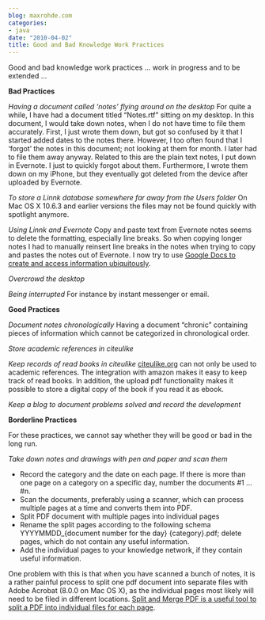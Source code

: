 ```yaml
---
blog: maxrohde.com
categories:
- java
date: "2010-04-02"
title: Good and Bad Knowledge Work Practices
---
```


Good and bad knowledge work practices ... work in progress and to be extended ...

**Bad Practices**

_Having a document called ‘notes’ flying around on the desktop_ For quite a while, I have had a document titled “Notes.rtf” sitting on my desktop. In this document, I would take down notes, when I do not have time to file them accurately. First, I just wrote them down, but got so confused by it that I started added dates to the notes there. However, I too often found that I ‘forgot’ the notes in this document; not looking at them for month. I later had to file them away anyway. Related to this are the plain text notes, I put down in Evernote. I just to quickly forgot about them. Furthermore, I wrote them down on my iPhone, but they eventually got deleted from the device after uploaded by Evernote.

_To store a Linnk database somewhere far away from the Users folder_ On Mac OS X 10.6.3 and earlier versions the files may not be found quickly with spotlight anymore.

_Using Linnk and Evernote_ Copy and paste text from Evernote notes seems to delete the formatting, especially line breaks. So when copying longer notes I had to manually reinsert line breaks in the notes when trying to copy and pastes the notes out of Evernote. I now try to use [Google Docs to create and access information ubiquitously](http://maxrohde.com/2010/04/04/google-docs-ubiquitous-information-authoring-and-publishing/).

_Overcrowd the desktop_

_Being interrupted_ For instance by instant messenger or email.

**Good Practices**

_Document notes chronologically_ Having a document “chronic” containing pieces of information which cannot be categorized in chronological order.

_Store academic references in citeulike_

_Keep records of read books in citeulike_ [citeulike.org](http://citeulike.org) can not only be used to academic references. The integration with amazon makes it easy to keep track of read books. In addition, the upload pdf functionality makes it possible to store a digital copy of the book if you read it as ebook.

_Keep a blog to document problems solved and record the development_

**Borderline Practices**

For these practices, we cannot say whether they will be good or bad in the long run.

_Take down notes and drawings with pen and paper and scan them_

- Record the category and the date on each page. If there is more than one page on a category on a specific day, number the documents #1 ... #n.
- Scan the documents, preferably using a scanner, which can process multiple pages at a time and converts them into PDF.
- Split PDF document with multiple pages into individual pages
- Rename the split pages according to the following schema YYYYMMDD\_{document number for the day} {category}.pdf; delete pages, which do not contain any useful information.
- Add the individual pages to your knowledge network, if they contain useful information.

One problem with this is that when you have scanned a bunch of notes, it is a rather painful process to split one pdf document into separate files with Adobe Acrobat (8.0.0 on Mac OS X), as the individual pages most likely will need to be filed in different locations. [Split and Merge PDF is a useful tool to split a PDF into individual files for each page](http://maxrohde.com/2010/04/10/software-pdf-split-and-merge/).
